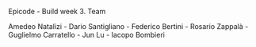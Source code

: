 Epicode - Build week 3. Team

 Amedeo Natalizi - Dario Santigliano - Federico Bertini - Rosario Zappalà - Guglielmo Carratello - Jun Lu - Iacopo Bombieri
